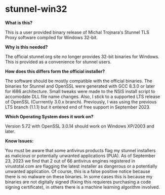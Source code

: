 # stunnel-win32

<b>What is this?</b>

This is a user provided binary release of Michal Trojnara's Stunnel TLS Proxy software compiled for Windows 32-bit.

<b>Why is this needed?</b>

The official stunnel.org site no longer provides 32-bit binaries for Windows. This is provided as a convenience for stunnel users.
 
 <b>How does this differs form the official installer?</b>
 
 The software should be mostly compatible with the official binaries. The binaries for Stunnel and OpenSSL were generated with GCC 8.3.0 or later for i686 architecture. Small tweaks were made to the NSIS install script to accomodate DLL file name changes. Also, I stick to a supported LTS release of OpenSSL (Currrently 3.0.x branch). Previously, I was using the previous LTS branch (1.1.1) but it entered end of free support in September 2023.

<b>Which Operating System does it work on?</b>

Version 5.72 with OpenSSL 3.0.14 should work on Windows XP/2003 and later. 

<b>Know Issues:</b>

 You must be aware that some antivirus products flag my stunnel installers as malicious or potentially unwanted applications (PUA). As of September 23, 2023 we find that 2 out of 66 antivirus engines registered in virustotal.com are flagging the latest installer as dangerous or a potentially unwanted application. Of course, this is a false positive notice because there is no malware on these binaries. In some cases this is because my binaries are not digitally signed (fixing this requieres purchasing a code signing certificate), in others there is a machine learning algorithm involved.
